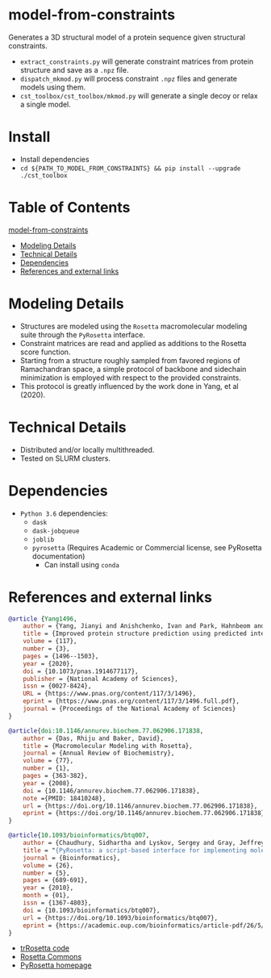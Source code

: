 # model-from-constraints
Generates a 3D structural model of a protein sequence given structural constraints.
- `extract_constraints.py` will generate constraint matrices from protein structure and save as a `.npz` file.
- `dispatch_mkmod.py` will process constraint `.npz` files and generate models using them. 
- `cst_toolbox/cst_toolbox/mkmod.py` will generate a single decoy or relax a single model.

# Install
- Install dependencies
- `cd ${PATH_TO_MODEL_FROM_CONSTRAINTS} && pip install --upgrade ./cst_toolbox`


# Table of Contents
[model-from-constraints](#model-from-constraints)
- [Modeling Details](#modeling-details)
- [Technical Details](#technical-details)
- [Dependencies](#dependencies)
- [References and external links](#references-and-external-links)



# Modeling Details
- Structures are modeled using the `Rosetta` macromolecular modeling suite through the `PyRosetta` interface.
- Constraint matrices are read and applied as additions to the Rosetta score function. 
- Starting from a structure roughly sampled from favored regions of Ramachandran space, a simple protocol
of backbone and sidechain minimization is employed with respect to the provided constraints.
- This protocol is greatly influenced by the work done in Yang, et al (2020). 

# Technical Details
- Distributed and/or locally multithreaded.
- Tested on SLURM clusters.

# Dependencies
- `Python 3.6` dependencies:
  - `dask`
  - `dask-jobqueue`
  - `joblib`    
  - `pyrosetta` (Requires Academic or Commercial license, see PyRosetta documentation)
    - Can install using `conda`


# References and external links
```bibtex
@article {Yang1496,
    author = {Yang, Jianyi and Anishchenko, Ivan and Park, Hahnbeom and Peng, Zhenling and Ovchinnikov, Sergey and Baker, David},
    title = {Improved protein structure prediction using predicted interresidue orientations},
    volume = {117},
    number = {3},
    pages = {1496--1503},
    year = {2020},
    doi = {10.1073/pnas.1914677117},
    publisher = {National Academy of Sciences},
    issn = {0027-8424},
    URL = {https://www.pnas.org/content/117/3/1496},
    eprint = {https://www.pnas.org/content/117/3/1496.full.pdf},
    journal = {Proceedings of the National Academy of Sciences}
}

@article{doi:10.1146/annurev.biochem.77.062906.171838,
    author = {Das, Rhiju and Baker, David},
    title = {Macromolecular Modeling with Rosetta},
    journal = {Annual Review of Biochemistry},
    volume = {77},
    number = {1},
    pages = {363-382},
    year = {2008},
    doi = {10.1146/annurev.biochem.77.062906.171838},
    note ={PMID: 18410248},
    url = {https://doi.org/10.1146/annurev.biochem.77.062906.171838},
    eprint = {https://doi.org/10.1146/annurev.biochem.77.062906.171838}
}

@article{10.1093/bioinformatics/btq007,
    author = {Chaudhury, Sidhartha and Lyskov, Sergey and Gray, Jeffrey J.},
    title = "{PyRosetta: a script-based interface for implementing molecular modeling algorithms using Rosetta}",
    journal = {Bioinformatics},
    volume = {26},
    number = {5},
    pages = {689-691},
    year = {2010},
    month = {01},
    issn = {1367-4803},
    doi = {10.1093/bioinformatics/btq007},
    url = {https://doi.org/10.1093/bioinformatics/btq007},
    eprint = {https://academic.oup.com/bioinformatics/article-pdf/26/5/689/561368/btq007.pdf},
}
```

- <a href="https://github.com/gjoni/trRosetta">trRosetta code</a>
- <a href="https://www.rosettacommons.org/">Rosetta Commons</a>
- <a href="http://www.pyrosetta.org/">PyRosetta homepage</a>
